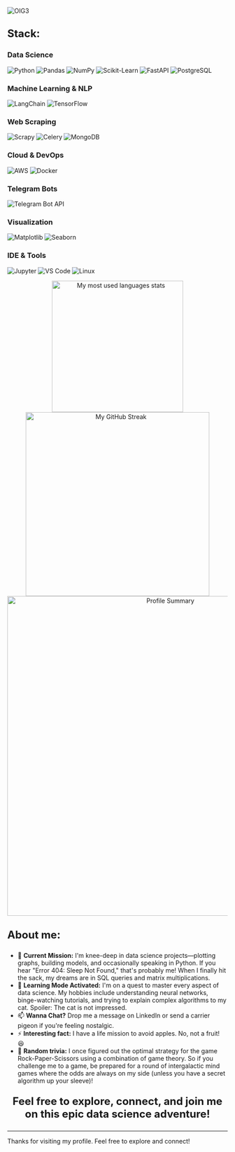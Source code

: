 
![OIG3](https://github.com/user-attachments/assets/258ab042-8789-4286-a861-d1b015b3fb1d)

## <p style="font-size: 24px; font-weight: bold;">Stack:</p>

### Data Science
![Python](https://img.shields.io/badge/Python-3776AB?style=for-the-badge&logo=python&logoColor=ffffff)
![Pandas](https://img.shields.io/badge/Pandas-ffffff?style=for-the-badge&logo=Pandas&logoColor=4d77cf)
![NumPy](https://img.shields.io/badge/NumPy-013243?style=for-the-badge&logo=numpy&logoColor=ffffff)
![Scikit-Learn](https://img.shields.io/badge/Scikit--Learn-F7931E?style=for-the-badge&logo=scikit-learn&logoColor=ffffff)
![FastAPI](https://img.shields.io/badge/FastAPI-005571?style=for-the-badge&logo=fastapi&logoColor=ffffff)
![PostgreSQL](https://img.shields.io/badge/PostgreSQL-ffffff?style=for-the-badge&logo=PostgreSQL&logoColor=336791)

### Machine Learning & NLP
![LangChain](https://img.shields.io/badge/-LangChain-1c3c3b?style=for-the-badge&logo=langchain)
![TensorFlow](https://img.shields.io/badge/TensorFlow-FF6F00?style=for-the-badge&logo=tensorflow&logoColor=ffffff)

### Web Scraping
![Scrapy](https://img.shields.io/badge/Scrapy-4285F4?style=for-the-badge&logo=scrapy&logoColor=ffffff)
![Celery](https://img.shields.io/badge/Celery-37814A?style=for-the-badge&logo=celery&logoColor=ffffff)
![MongoDB](https://img.shields.io/badge/MongoDB-47A248?style=for-the-badge&logo=mongodb&logoColor=ffffff)

### Cloud & DevOps
![AWS](https://img.shields.io/badge/AWS-141f2e?style=for-the-badge&logo=amazon&logoColor=FF9900)
![Docker](https://img.shields.io/badge/Docker-2496ED?style=for-the-badge&logo=docker&logoColor=ffffff)

### Telegram Bots
![Telegram Bot API](https://img.shields.io/badge/Telegram%20Bot%20API-2CA5E0?style=for-the-badge&logo=telegram&logoColor=ffffff)

### Visualization
![Matplotlib](https://img.shields.io/badge/Matplotlib-ffffff?style=for-the-badge&logo=matplotlib&logoColor=blue)
![Seaborn](https://img.shields.io/badge/Seaborn-2E5C80?style=for-the-badge&logo=seaborn&logoColor=ffffff)

### IDE & Tools
![Jupyter](https://img.shields.io/badge/Jupyter-F37626?style=for-the-badge&logo=jupyter&logoColor=ffffff)
![VS Code](https://img.shields.io/badge/VS%20Code-007ACC?style=for-the-badge&logo=visualstudiocode&logoColor=ffffff)
![Linux](https://img.shields.io/badge/Linux-2496ED?style=for-the-badge&logo=Linux)


<div style="width:100%; text-align:center; display: flex; justify-content: center;">
    <img align="center" src="https://github-readme-stats.vercel.app/api/top-langs/?username=highbrow-228&layout=compact&theme=ocean-gradient" alt="My most used languages stats" style="width: 300px; height: auto;">
</div>

<div style="width:100%; text-align:center; display: flex; justify-content: center;">
    <img align="center" src="https://github-readme-streak-stats.herokuapp.com/?user=highbrow-228&theme=synthwave" alt="My GitHub Streak" style="width: 420px; height: auto;">
</div>

<div style="width:100%; text-align:center; display: flex; justify-content: center;">
    <img align="center" src="https://github-profile-summary-cards.vercel.app/api/cards/profile-details?username=highbrow-228&theme=github" alt="Profile Summary" style="width: 730px; height: auto;">
</div>



## <p style="font-size: 24px; font-weight: bold;">About me:</p>
- 🔭 **Current Mission:** I'm knee-deep in data science projects—plotting graphs, building models, and occasionally speaking in Python. If you hear "Error 404: Sleep Not Found," that's probably me! When I finally hit the sack, my dreams are in SQL queries and matrix multiplications.
- 🌱 **Learning Mode Activated:** I'm on a quest to master every aspect of data science. My hobbies include understanding neural networks, binge-watching tutorials, and trying to explain complex algorithms to my cat. Spoiler: The cat is not impressed.
- 📫 **Wanna Chat?** Drop me a message on LinkedIn or send a carrier pigeon if you're feeling nostalgic.
- ⚡ **Interesting fact:** I have a life mission to avoid apples. No, not a fruit! 😆
- 🚀 ****Random trivia:**** I once figured out the optimal strategy for the game Rock-Paper-Scissors using a combination of game theory. So if you challenge me to a game, be prepared for a round of intergalactic mind games where the odds are always on my side (unless you have a secret algorithm up your sleeve)!



###
<p align="center" style="font-size: 24px; font-weight: bold;">Feel free to explore, connect, and join me on this epic data science adventure!</p>

---
Thanks for visiting my profile. Feel free to explore and connect!

